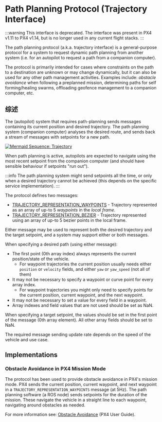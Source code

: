 # Path Planning Protocol (Trajectory Interface)

:::warning
This interface is deprecated.
The interface was present in PX4 v1.11 to PX4 v1.14, but is no longer used in any current flight stacks.
:::

The path planning protocol (a.k.a. trajectory interface) is a general-purpose protocol for a system to request dynamic path planning from another system (i.e. for an autopilot to request a path from a companion computer).

The protocol is primarily intended for cases where constraints on the path to a destination are unknown or may change dynamically, but it can also be used for any other path management activities.
Examples include: _obstacle avoidance_ when following a preplanned mission, determining paths for self forming/healing swarms, offloading geofence management to a companion computer, etc.

## 综述

The (autopilot) system that requires path-planning sends messages containing its current position and desired trajectory.
The path planning system (companion computer) analyses the desired route, and sends back a stream of messages with setpoints for a new path.

[![Mermaid Sequence: Trajectory](https://mermaid.ink/img/eyJjb2RlIjoic2VxdWVuY2VEaWFncmFtO1xuICAgIHBhcnRpY2lwYW50IEF1dG9waWxvdFxuICAgIHBhcnRpY2lwYW50IENvbXBhbmlvblxuICAgIEF1dG9waWxvdC0-PkNvbXBhbmlvbjogRGVzaXJlZCBwYXRoL3RyYWplY3RvcnlcbiAgICBDb21wYW5pb24tPj5Db21wYW5pb246IENhbGN1bGF0ZSBiZXN0IHRyYWplY3RvcnlcbiAgICBDb21wYW5pb24tLT4-QXV0b3BpbG90OiBUYXJnZXQgc2V0cG9pbnQgKGlmIHJlcXVpcmVkKSIsIm1lcm1haWQiOnsidGhlbWUiOiJkZWZhdWx0In0sInVwZGF0ZUVkaXRvciI6ZmFsc2V9)](https://mermaid-js.github.io/mermaid-live-editor/#/edit/eyJjb2RlIjoic2VxdWVuY2VEaWFncmFtO1xuICAgIHBhcnRpY2lwYW50IEF1dG9waWxvdFxuICAgIHBhcnRpY2lwYW50IENvbXBhbmlvblxuICAgIEF1dG9waWxvdC0-PkNvbXBhbmlvbjogRGVzaXJlZCBwYXRoL3RyYWplY3RvcnlcbiAgICBDb21wYW5pb24tPj5Db21wYW5pb246IENhbGN1bGF0ZSBiZXN0IHRyYWplY3RvcnlcbiAgICBDb21wYW5pb24tLT4-QXV0b3BpbG90OiBUYXJnZXQgc2V0cG9pbnQgKGlmIHJlcXVpcmVkKSIsIm1lcm1haWQiOnsidGhlbWUiOiJkZWZhdWx0In0sInVwZGF0ZUVkaXRvciI6ZmFsc2V9)

<!--
sequenceDiagram;
    participant Autopilot
    participant Companion
    Autopilot->>Companion: Desired path/trajectory
    Companion->>Companion: Calculate best trajectory
    Companion-- >>Autopilot: Target setpoint (if required)
-->

When path planning is active, autopilots are expected to navigate using the most recent setpoint from the companion computer (and should have sensible behaviour if setpoints "run out").

:::info
The path planning system might send setpoints all the time, or only when a desired trajectory cannot be achieved (this depends on the specific service implementation).
:::

The protocol defines two messages:

- [TRAJECTORY_REPRESENTATION_WAYPOINTS](../messages/common.md#TRAJECTORY_REPRESENTATION_WAYPOINTS) - Trajectory represented as an array of up-to 5 _waypoints_ in the _local frame_.
- [TRAJECTORY_REPRESENTATION_BEZIER](../messages/common.md#TRAJECTORY_REPRESENTATION_BEZIER) - Trajectory represented using an array of up-to 5 bezier points in the local frame.

Either message may be used to represent both the desired trajectory and the target setpoint, and a system may support either or both messages.

When specifying a desired path (using either message):

- The first point (0th array index) always represents the current position/state of the vehicle.
  - For waypoint trajectories the current position usually needs either `position` or `velocity` fields, and either `yaw` or `yaw_speed` (not all of them)
- It may not be necessary to specify a waypoint or curve point for every array index.
  - For waypoint trajectories you might only need to specify points for the current position, current waypoint, and the next waypoint.
- It may not be necessary to set a value for every field in a waypoint.
- Array indexes and field values that are not used should be set as NaN.

When specifying a target setpoint, the values should be set in the first point of the message (0th array element).
All other array fields should be set to NaN.

The required message sending update rate depends on the speed of the vehicle and use case.

## Implementations

### Obstacle Avoidance in PX4 Mission Mode

The protocol has been used to provide obstacle avoidance in PX4's mission mode.
PX4 sends the current position, current waypoint, and next waypoint in a `TRAJECTORY_REPRESENTATION_WAYPOINTS` message (at 5Hz).
The path planning software (a ROS node) sends setpoints for the duration of the mission.
These navigate the vehicle in a straight line to each waypoint, navigating around obstacles as needed.

For more information see: [Obstacle Avoidance](https://docs.px4.io/en/computer_vision/obstacle_avoidance.html) (PX4 User Guide).
